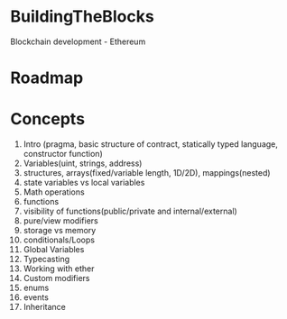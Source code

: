 # BuildingTheBlocks
Blockchain development - Ethereum

# Roadmap

# Concepts
1. Intro (pragma, basic structure of contract, statically typed language, constructor function)
2. Variables(uint, strings, address)
3. structures, arrays(fixed/variable length, 1D/2D), mappings(nested)
4. state variables vs local variables
5. Math operations
6. functions
7. visibility of functions(public/private and internal/external)
8. pure/view modifiers
9. storage vs memory
10. conditionals/Loops
11. Global Variables
12. Typecasting
13. Working with ether
14. Custom modifiers
15. enums
16. events
17. Inheritance